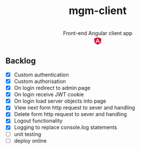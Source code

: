 <h1 align="center"> mgm-client </h1> <br>

<div align="center">
Front-end Angular client app
<br>

<picture>
<img alt="" title="" src="readme/angular.png" align="center" width="5%" height="5%">
</picture>
</div>

## Backlog
- [x] Custom authentication
- [x] Custom authorisation
- [x] On login redirect to admin page
- [x] On login receive JWT cookie
- [x] On login load server objects into page
- [x] View next form http request to sever and handling
- [x] Delete form http request to sever and handling
- [x] Logout functionality
- [x] Logging to replace console.log statements
- [ ] unit testing
- [ ] deploy online
  <br/>
